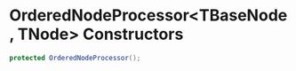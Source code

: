 # OrderedNodeProcessor&lt;TBaseNode, TNode&gt; Constructors

```c#
protected OrderedNodeProcessor();
```

